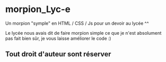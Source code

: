 # morpion_Lyc-e
Un morpion "symple" en HTML / CSS / Js pour un devoir au lycée ^^

Le lycée nous avais dit de faire morpion simple ce que je n'est absolument pas fait bien sûr, je vous laisse améliorer le code :)

## Tout droit d'auteur sont réserver ###
